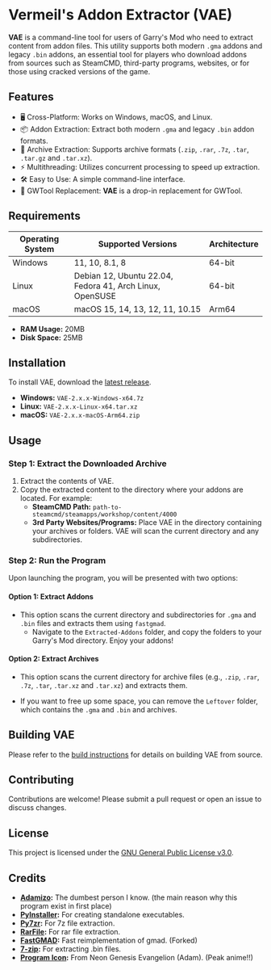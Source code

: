 # Vermeil's Addon Extractor (VAE)

**VAE** is a command-line tool for users of Garry's Mod who need to extract content from addon files. This utility supports both modern `.gma` addons and legacy `.bin` addons, an essential tool for players who download addons from sources such as SteamCMD, third-party programs, websites, or for those using cracked versions of the game.

## Features

- 🖥️ Cross-Platform: Works on Windows, macOS, and Linux.
- 📦 Addon Extraction: Extract both modern `.gma` and legacy `.bin` addon formats.
- 🔄 Archive Extraction: Supports archive formats (`.zip`, `.rar`, `.7z`, `.tar`, `.tar.gz` and `.tar.xz`).
- ⚡ Multithreading: Utilizes concurrent processing to speed up extraction.
- 🛠️ Easy to Use: A simple command-line interface.
- 🔄 GWTool Replacement: **VAE** is a drop-in replacement for GWTool.

## Requirements

| Operating System | Supported Versions                                       | Architecture |
|------------------|----------------------------------------------------------|--------------|
| Windows          | 11, 10, 8.1, 8                                           | 64-bit       |
| Linux            | Debian 12, Ubuntu 22.04, Fedora 41, Arch Linux, OpenSUSE | 64-bit       |
| macOS            | macOS 15, 14, 13, 12, 11, 10.15                          | Arm64        |

- **RAM Usage:** 20MB
- **Disk Space:** 25MB

## Installation

To install VAE, download the [latest release](https://github.com/VermeilChan/VAE/releases/latest).

- **Windows:** `VAE-2.x.x-Windows-x64.7z`
- **Linux:** `VAE-2.x.x-Linux-x64.tar.xz`
- **macOS:** `VAE-2.x.x-macOS-Arm64.zip`

## Usage

### Step 1: Extract the Downloaded Archive

1. Extract the contents of VAE.
2. Copy the extracted content to the directory where your addons are located. For example:
   - **SteamCMD Path:** `path-to-steamcmd/steamapps/workshop/content/4000`
   - **3rd Party Websites/Programs:** Place VAE in the directory containing your archives or folders. VAE will scan the current directory and any subdirectories.

### Step 2: Run the Program

Upon launching the program, you will be presented with two options:

#### Option 1: Extract Addons

- This option scans the current directory and subdirectories for `.gma` and `.bin` files and extracts them using `fastgmad`.
  - Navigate to the `Extracted-Addons` folder, and copy the folders to your Garry's Mod directory. Enjoy your addons!

#### Option 2: Extract Archives

- This option scans the current directory for archive files (e.g., `.zip`, `.rar`, `.7z`, `.tar`, `.tar.xz` and `.tar.xz`) and extracts them.

- If you want to free up some space, you can remove the `Leftover` folder, which contains the `.gma` and `.bin` and archives.

## Building VAE

Please refer to the [build instructions](BUILD.md) for details on building VAE from source.

## Contributing

Contributions are welcome! Please submit a pull request or open an issue to discuss changes.

## License

This project is licensed under the [GNU General Public License v3.0](LICENSE).

## Credits

- **[Adamizo](https://github.com/adamizo):** The dumbest person I know. (the main reason why this program exist in first place)
- **[PyInstaller](https://www.pyinstaller.org/):** For creating standalone executables.
- **[Py7zr](https://pypi.org/project/py7zr/):** For 7z file extraction.
- **[RarFile](https://pypi.org/project/rarfile/):** For rar file extraction.
- **[FastGMAD](https://github.com/WilliamVenner/fastgmad):** Fast reimplementation of gmad. (Forked)
- **[7-zip](https://www.7-zip.org/):** For extracting .bin files.
- **[Program Icon](https://evangelion.fandom.com/wiki/Adam):** From Neon Genesis Evangelion (Adam). (Peak anime!!)
